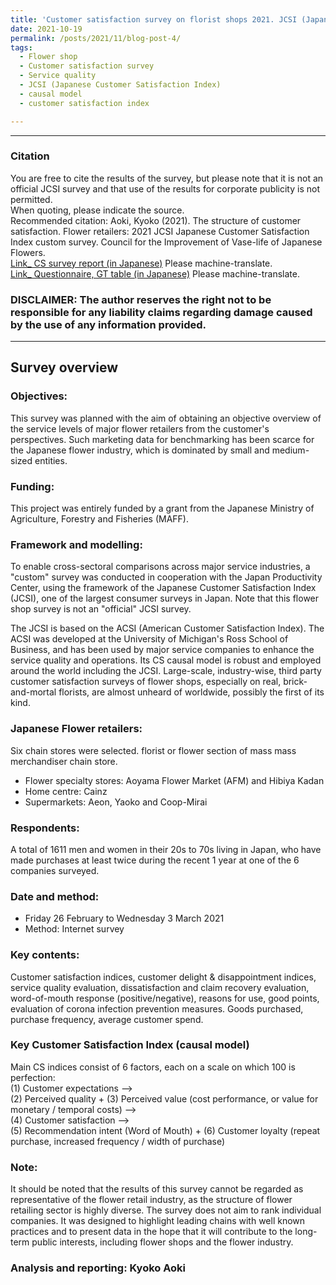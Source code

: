 ```yaml
---
title: 'Customer satisfaction survey on florist shops 2021. JCSI (Japanese Customer Satisfaction Index) custom survey. Funded by the Japanese Ministry of Agriculture (MAFF).'
date: 2021-10-19
permalink: /posts/2021/11/blog-post-4/ 
tags:
  - Flower shop
  - Customer satisfaction survey
  - Service quality　
  - JCSI (Japanese Customer Satisfaction Index) 
  - causal model
  - customer satisfaction index

---
```


___
### Citation  
You are free to cite the results of the survey, but please note that it is not an official JCSI survey and that use of the results for corporate publicity is not permitted.  
When quoting, please indicate the source.  
Recommended citation: Aoki, Kyoko (2021). The structure of customer satisfaction. Flower retailers: 2021 JCSI Japanese Customer Satisfaction Index custom survey. Council for the Improvement of Vase-life of Japanese Flowers.  
[Link_ CS survey report (in Japanese)](https://github.com/gerdaresearch/flower-retailer-customer-satisfaction-survey2021-Japan/blob/main/JCSI_consumer_satisfaction_survey_REPORT_flower_retailer_2021.pdf)  Please machine-translate.  
[Link_ Questionnaire, GT table (in Japanese)](https://github.com/gerdaresearch/flower-retailer-customer-satisfaction-survey2021-Japan/blob/main/JCSI_consumer_satisfaction_survey_TABLE_flower_retailer_2021.pdf)  Please machine-translate.  
### DISCLAIMER: The author reserves the right not to be responsible for any liability claims regarding damage caused by the use of any information provided.  
___

## Survey overview  

### Objectives: 
This survey was planned with the aim of obtaining an objective overview of the service levels of major flower retailers from the customer's perspectives.   Such marketing data for benchmarking has been scarce for the Japanese flower industry, which is dominated by small and medium-sized entities.   

### Funding:  
This project was entirely funded by a grant from the Japanese Ministry of Agriculture, Forestry and Fisheries (MAFF).  

### Framework and modelling:  
To enable cross-sectoral comparisons across major service industries, a "custom" survey was conducted in cooperation with the Japan Productivity Center, using the framework of the Japanese Customer Satisfaction Index (JCSI), one of the largest consumer surveys in Japan.  Note that this flower shop survey is not an "official" JCSI survey.   
  
The JCSI is based on the ACSI (American Customer Satisfaction Index).  The ACSI was developed at the University of Michigan's Ross School of Business, and has been used by major service companies to enhance the service quality and operations.  Its CS causal model is robust and employed around the world including the JCSI. 
Large-scale, industry-wise, third party customer satisfaction surveys of flower shops, especially on real, brick-and-mortal florists, are almost unheard of worldwide, possibly the first of its kind. 

### Japanese Flower retailers:  
Six chain stores were selected.  florist or flower section of mass mass merchandiser chain store.  
- Flower specialty stores: Aoyama Flower Market (AFM) and Hibiya Kadan  
- Home centre: Cainz  
- Supermarkets: Aeon, Yaoko and Coop-Mirai  

### Respondents:  
A total of 1611 men and women in their 20s to 70s living in Japan, who have made purchases at least twice during the recent 1 year at one of the 6 companies surveyed.  

### Date and method:  
- Friday 26 February to Wednesday 3 March 2021  
- Method: Internet survey  

### Key contents:  
Customer satisfaction indices, customer delight & disappointment indices, service quality evaluation, dissatisfaction and claim recovery evaluation, word-of-mouth response (positive/negative), reasons for use, good points, evaluation of corona infection prevention measures.  Goods purchased, purchase frequency, average customer spend.  

### Key Customer Satisfaction Index (causal model) 
Main CS indices consist of 6 factors, each on a scale on which 100 is perfection:  
(1) Customer expectations -->   
(2) Perceived quality + (3) Perceived value (cost performance, or value for monetary / temporal costs)  -->  
(4) Customer satisfaction -->   
(5) Recommendation intent (Word of Mouth)  + (6) Customer loyalty (repeat purchase, increased frequency / width of purchase)  

### Note:  
It should be noted that the results of this survey cannot be regarded as representative of the flower retail industry, as the structure of flower retailing sector is highly diverse. The survey does not aim to rank individual companies. It was designed to highlight leading chains with well known practices and to present data in the hope that it will contribute to the long-term public interests, including flower shops and the flower industry.

### Analysis and reporting: Kyoko Aoki  


